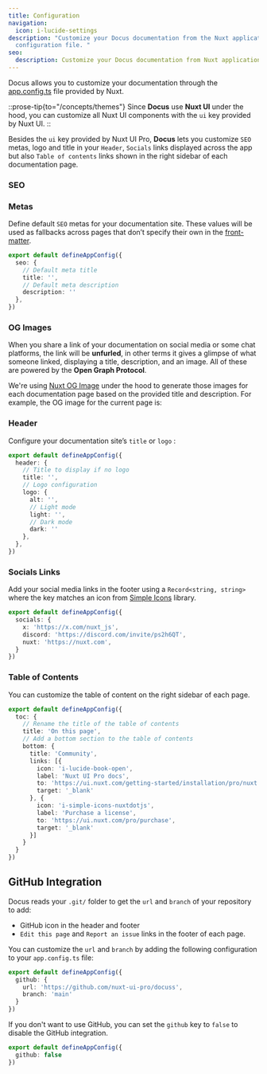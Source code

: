 ```yaml
---
title: Configuration
navigation:
  icon: i-lucide-settings
description: "Customize your Docus documentation from the Nuxt application
  configuration file. "
seo:
  description: Customize your Docus documentation from Nuxt application configuration file.
---
```


Docus allows you to customize your documentation through the [app.config.ts](https://nuxt.com/docs/guide/directory-structure/app-config) file provided by Nuxt.

::prose-tip{to="/concepts/themes"}
Since **Docus** use **Nuxt UI** under the hood, you can customize all Nuxt UI components with the `ui` key provided by Nuxt UI.
::

Besides the `ui` key provided by Nuxt UI Pro, **Docus** lets you customize `SEO` metas, logo and title in your `Header`, `Socials` links displayed across the app but also `Table of contents` links shown in the right sidebar of each documentation page.

### SEO

### Metas

Define default `SEO` metas for your documentation site. These values will be used as fallbacks across pages that don’t specify their own in the [front-matter](/concepts/edition#frontmatter).

```ts [app.config.ts]
export default defineAppConfig({
  seo: {
    // Default meta title
    title: '',
    // Default meta description
    description: ''
  },
})
```

### OG Images

When you share a link of your documentation on social media or some chat platforms, the link will be **unfurled**, in other terms it gives a glimpse of what someone linked, displaying a title, description, and an image. All of these are powered by the **Open Graph Protocol**.

We're using [Nuxt OG Image](https://nuxtseo.com/docs/og-image/getting-started/introduction) under the hood to generate those images for each documentation page based on the provided title and description. For example, the OG image for the current page is:

### Header

Configure your documentation site’s `title` or `logo` :

```ts [app.config.ts]
export default defineAppConfig({
  header: {
    // Title to display if no logo
    title: '',
    // Logo configuration
    logo: {
      alt: '',
      // Light mode
      light: '',
      // Dark mode
      dark: ''
    },
  },
})
```

### Socials Links

Add your social media links in the footer using a `Record<string, string>` where the key matches an icon from [Simple Icons](https://simpleicons.org/) library.

```ts [app.config.ts]
export default defineAppConfig({
  socials: {
    x: 'https://x.com/nuxt_js',
    discord: 'https://discord.com/invite/ps2h6QT',
    nuxt: 'https://nuxt.com',
  }
})
```

### Table of Contents

You can customize the table of content on the right sidebar of each page.

```ts [app.config.ts]
export default defineAppConfig({
  toc: {
    // Rename the title of the table of contents
    title: 'On this page',
    // Add a bottom section to the table of contents
    bottom: {
      title: 'Community',
      links: [{
        icon: 'i-lucide-book-open',
        label: 'Nuxt UI Pro docs',
        to: 'https://ui.nuxt.com/getting-started/installation/pro/nuxt',
        target: '_blank'
      }, {
        icon: 'i-simple-icons-nuxtdotjs',
        label: 'Purchase a license',
        to: 'https://ui.nuxt.com/pro/purchase',
        target: '_blank'
      }]
    }
  }
})
```

## GitHub Integration

Docus reads your `.git/` folder to get the `url` and `branch` of your repository to add:

- GitHub icon in the header and footer
- `Edit this page` and `Report an issue` links in the footer of each page.

You can customize the `url` and `branch` by adding the following configuration to your `app.config.ts` file:

```ts [app.config.ts]
export default defineAppConfig({
  github: {
    url: 'https://github.com/nuxt-ui-pro/docuss',
    branch: 'main'
  }
})
```

If you don't want to use GitHub, you can set the `github` key to `false` to disable the GitHub integration.

```ts [app.config.ts]
export default defineAppConfig({
  github: false
})
```

